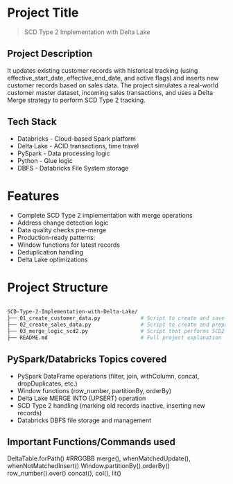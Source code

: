 #  Project Title
> SCD Type 2 Implementation with Delta Lake

## Project Description
It updates existing customer records with historical tracking (using effective_start_date, effective_end_date, and active flags) and inserts new customer records based on sales data.
The project simulates a real-world customer master dataset, incoming sales transactions, and uses a Delta Merge strategy to perform SCD Type 2 tracking.

## Tech Stack
- Databricks - Cloud-based Spark platform
- Delta Lake - ACID transactions, time travel
- PySpark	- Data processing logic
- Python - Glue logic
- DBFS	- Databricks File System storage

# Features
- Complete SCD Type 2 implementation with merge operations
- Address change detection logic
- Data quality checks pre-merge
- Production-ready patterns:
- Window functions for latest records
- Deduplication handling
- Delta Lake optimizations

# Project Structure
```bash

SCD-Type-2-Implementation-with-Delta-Lake/
├── 01_create_customer_data.py             # Script to create and save initial customer dataset as Delta table
├── 02_create_sales_data.py                # Script to create and prepare sales dataset
├── 03_merge_logic_scd2.py                 # Script that performs SCD2 merge logic between sales and customer data
├── README.md                              # Full project explanation

```

## PySpark/Databricks Topics covered
- PySpark DataFrame operations (filter, join, withColumn, concat, dropDuplicates, etc.)
- Window functions (row_number, partitionBy, orderBy)
- Delta Lake MERGE INTO (UPSERT) operation
- SCD Type 2 handling (marking old records inactive, inserting new records)
- Databricks DBFS file storage and management

## Important Functions/Commands used
DeltaTable.forPath()
#RRGGBB merge(), whenMatchedUpdate(), whenNotMatchedInsert()
Window.partitionBy().orderBy()
row_number().over()
concat(), col(), lit()
